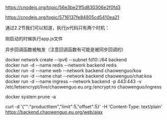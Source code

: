 https://cnodejs.org/topic/56e3be21f5d830306e2f0fd3

https://cnodejs.org/topic/5716137fe84805cd5410ea21

通过2.2节我们可以知道，执行js代码只有两个时机：

刚启动的时候执行app.js文件

异步回调函数被触发（注意回调函数有可能是被同步回调的）

docker network create --ipv6 --subnet fd10::/64 backend<br>
docker run -d --name redis --network backend redis<br>
docker run -d --name web --network backend chaowenguo/koa<br>
docker run -d --name chat --network backend chaowenguo/chat:koa<br>
docker run -d --name ingress --network backend -p 443:443 -v /etc/letsencrypt/live/chaowenguo.eu.org:/encrypt:ro chaowenguo/ingress

docker system prune -a

curl -d '{"":"productItem","limit":5,"offset":5}' -H 'Content-Type: text/plain' https://backend.chaowenguo.eu.org/web/ajax
